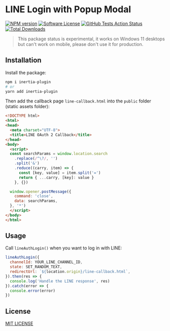 # LINE Login with Popup Modal

[![NPM version][ico-version]][link-npm]
[![Software License][ico-license]](LICENSE)
[![GitHub Tests Action Status][ico-github-action]][link-github-action]
[![Total Downloads][ico-downloads]][link-downloads]

> This package status is experimental, it works on Windows 11 desktops but can't work on mobile, please don't use it for production.

## Installation

Install the package:

```bash
npm i inertia-plugin
# or
yarn add inertia-plugin
```

Then add the callback page `line-callback.html` into the `public` folder (static assets folder):

```html
<!DOCTYPE html>
<html>
<head>
  <meta charset="UTF-8">
  <title>LINE OAuth 2 Callback</title>
</head>
<body>
  <script>
  const searchParams = window.location.search
    .replace(/^\?/, '')
    .split('&')
    .reduce((carry, item) => {
      const [key, value] = item.split('=')
      return { ...carry, [key]: value }
    }, {})

  window.opener.postMessage({
    command: 'close',
    data: searchParams,
  }, '*')
  </script>
</body>
</html>
```

## Usage

Call `lineAuthLogin()` when you want to log in with LINE:

```js
lineAuthLogin({
  channelId: YOUR_LINE_CHANNEL_ID,
  state: SET_RANDOM_TEXT,
  redirectUrl: `${location.origin}/line-callback.html`,
}).then(res => {
  console.log('Handle the LINE response', res)
}).catch(error => {
  console.error(error)
})
```

## License

[MIT LICENSE](LICENSE)

[ico-version]: https://img.shields.io/npm/v/line-popup-login?style=flat-square
[ico-license]: https://img.shields.io/badge/license-MIT-brightgreen?style=flat-square
[ico-github-action]: https://img.shields.io/github/actions/workflow/status/ycs77/line-popup-login/tests.yml?branch=main&label=tests&style=flat-square
[ico-downloads]: https://img.shields.io/npm/dt/line-popup-login?style=flat-square

[link-npm]: https://www.npmjs.com/package/line-popup-login
[link-github-action]: https://github.com/ycs77/line-popup-login/actions/workflows/tests.yml?query=branch%3Amain
[link-downloads]: https://www.npmjs.com/package/line-popup-login
